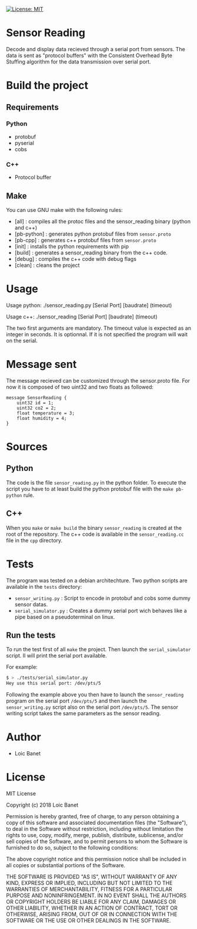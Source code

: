 [![License: MIT](https://img.shields.io/badge/License-MIT-yellow.svg)](https://opensource.org/licenses/MIT)

# Sensor Reading

Decode and display data recieved through a serial port from sensors.
The data is sent as "protocol buffers" with the
Consistent Overhead Byte Stuffing algorithm for the data transmission
over serial port.

# Build the project

## Requirements

### Python

* protobuf
* pyserial
* cobs

### C++

* Protocol buffer

## Make

You can use GNU make with the following rules:

* [all] : compiles all the protoc files and the sensor\_reading binary
        (python and c++)
* [pb-python] : generates python protobuf files from ``sensor.proto``
* [pb-cpp] : generates c++ protobuf files from ``sensor.proto``
* [init] : installs the python requirements with pip
* [build] : generates a sensor\_reading binary from the c++ code.
* [debug] : compiles the c++ code with debug flags
* [clean] : cleans the project

# Usage

Usage python:
    ./sensor_reading.py [Serial Port] [baudrate] (timeout)

Usage c++:
    ./sensor_reading [Serial Port] [baudrate] (timeout)

The two first arguments are mandatory.
The timeout value is expected as an integer in seconds. It is optionnal.
If it is not specified the program will wait on the serial.

# Message sent

The message recieved can be customized through the sensor.proto file.
For now it is composed of two uint32 and two floats as followed:

```
message SensorReading {
    uint32 id = 1;
    uint32 co2 = 2;
    float temperature = 3;
    float humidity = 4;
}
```

# Sources

## Python

The code is the file ``sensor_reading.py``
in the python folder. To execute the script you have to at least build
the python protobuf file with the ``make pb-python`` rule.

## C++

When you ``make`` or ``make build`` the binary ``sensor_reading`` is created
at the root of the repository. The c++ code is available in the
``sensor_reading.cc`` file in the ``cpp`` directory.

# Tests

The program was tested on a debian architechture. Two python scripts are
available in the ``tests`` directory:
* ``sensor_writing.py`` : Script to encode in protobuf and cobs
    some dummy sensor datas.
* ``serial_simulator.py`` : Creates a dummy serial port wich behaves
like a pipe based on a pseudoterminal on linux.

## Run the tests

To run the test first of all ``make`` the project. Then launch the
``serial_simulator`` script. Il will print the serial port available.

For example:
```bash
$ > ./tests/serial_simulator.py
Hey use this serial port: /dev/pts/5
```

Following the example above you then have to launch the ``sensor_reading``
program on the serial port ``/dev/pts/5`` and then launch the
``sensor_writing.py`` script also on the serial port ``/dev/pts/5``.
The sensor writing script takes the same parameters as the sensor reading.

# Author

* Loic Banet

# License

MIT License

Copyright (c) 2018 Loic Banet

Permission is hereby granted, free of charge, to any person obtaining a copy
of this software and associated documentation files (the "Software"), to deal
in the Software without restriction, including without limitation the rights
to use, copy, modify, merge, publish, distribute, sublicense, and/or sell
copies of the Software, and to permit persons to whom the Software is
furnished to do so, subject to the following conditions:

The above copyright notice and this permission notice shall be included in all
copies or substantial portions of the Software.

THE SOFTWARE IS PROVIDED "AS IS", WITHOUT WARRANTY OF ANY KIND, EXPRESS OR
IMPLIED, INCLUDING BUT NOT LIMITED TO THE WARRANTIES OF MERCHANTABILITY,
FITNESS FOR A PARTICULAR PURPOSE AND NONINFRINGEMENT. IN NO EVENT SHALL THE
AUTHORS OR COPYRIGHT HOLDERS BE LIABLE FOR ANY CLAIM, DAMAGES OR OTHER
LIABILITY, WHETHER IN AN ACTION OF CONTRACT, TORT OR OTHERWISE, ARISING FROM,
OUT OF OR IN CONNECTION WITH THE SOFTWARE OR THE USE OR OTHER DEALINGS IN THE
SOFTWARE.

